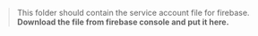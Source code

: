 > This folder should contain the service account file for firebase.
**Download the file from firebase console and put it here.**